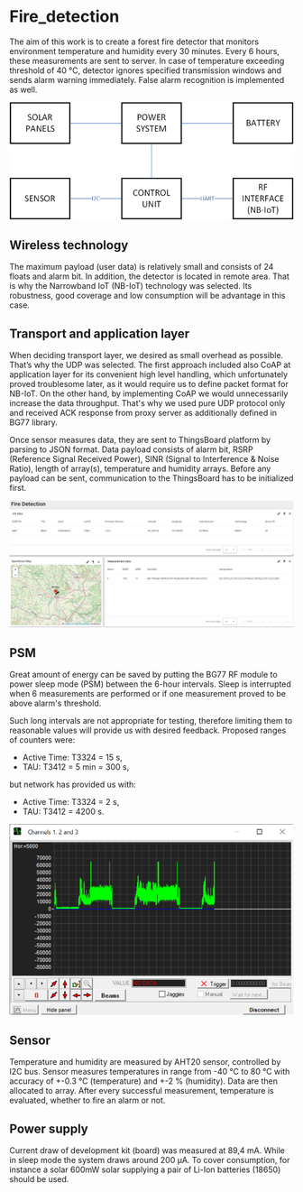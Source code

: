 # Fire_detection
The aim of this work is to create a forest fire detector that monitors environment temperature and humidity every 30 minutes. Every 6 hours, these measurements are sent to server. In case of temperature exceeding threshold of 40 °C, detector ignores specified transmission windows and sends alarm warning immediately. False alarm recognition is implemented as well. 

![Diagram](img/diagram.png)

## Wireless technology 
The maximum payload (user data) is relatively small and consists of 24 floats and alarm bit. In addition, the detector is located in remote area. That is why the Narrowband IoT (NB-IoT) technology was selected. Its robustness, good coverage and low consumption will be advantage in this case.

## Transport and application layer
When deciding transport layer, we desired as small overhead as possible. That’s why the UDP was selected. The first approach included also CoAP at application layer for its convenient high level handling, which unfortunately proved troublesome later, as it would require us to define packet format for NB-IoT. On the other hand, by implementing CoAP we would unnecessarily increase the data throughput. That's why we used pure UDP protocol only and received ACK response from proxy server as additionally defined in BG77 library. 

Once sensor measures data, they are sent to ThingsBoard platform by parsing to JSON format. Data payload consists of alarm bit, RSRP (Reference Signal Received Power), SINR (Signal to Interference & Noise Ratio), length of array(s), temperature and humidity arrays. Before any payload can be sent, communication to the ThingsBoard has to be initialized first.

![ThingsBoard](img/tb.png)

## PSM
Great amount of energy can be saved by putting the BG77 RF module to power sleep mode (PSM) between the 6-hour intervals. Sleep is interrupted when 6 measurements are performed or if one measurement proved to be above alarm's threshold. 

Such long intervals are not appropriate for testing, therefore limiting them to reasonable values will provide us with desired feedback. Proposed ranges of counters were:
-	Active Time: T3324 = 15 s,
-	TAU: T3412 = 5 min = 300 s,  

but network has provided us with:
-	Active Time: T3324 = 2 s,
-	TAU: T3412 = 4200 s.

![Denpendency of current consumption on time](img/current_graph.png)

## Sensor
Temperature and humidity are measured by AHT20 sensor, controlled by I2C bus. Sensor measures temperatures in range from -40 °C to 80 °C with accuracy of +-0.3 °C (temperature) and +-2 % (humidity). Data are then allocated to array. After every successful measurement, temperature is evaluated, whether to fire an alarm or not. 

## Power supply 
Current draw of development kit (board) was measured at 89,4 mA. While in sleep mode the system draws around 200 &micro;A. To cover consumption, for instance a solar 600mW solar supplying a pair of Li-Ion batteries (18650) should be used.
